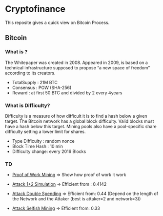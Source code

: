 # Cryptofinance
This reposite gives a quick view on Bitcoin Process.

## Bitcoin
### What is ?
The Whitepaper was created in 2008. Appeared in 2009, is based on 
a technical infrastructure supposed to propose “a new space of freedom” 
according to its creators.
- TotalSupply : 21M BTC
- Consensus : POW (SHA-256)
- Reward : at first 50 BTC and divided by 2 every 4years

### What is Difficulty?
Difficulty is a measure of how difficult it is to 
find a hash below a given target.
The Bitcoin network has a global block 
difficulty. Valid blocks must have a hash below 
this target. Mining pools also have a 
pool-specific share difficulty setting a lower 
limit for shares.
- Type Difficulty : random nonce
- Block Time Hash : 10 min
- Difficulty change: every 2016 Blocks

### TD
- [Proof of Work Mining](https://github.com/redek-zelton/Cryptofinance/tree/main/Proof%20of%20Work%20Mining) => Show how proof of work it work 

- [Attack 1+2 Simulation](https://github.com/redek-zelton/Cryptofinance/tree/main/Attack%201%2B2) => Efficient from : 0.4142

- [Attack Double Spending](https://github.com/redek-zelton/Cryptofinance/tree/main/Attack%20Double%20Spending) => Efficient from: 0.44 (Depend on the length of the Network and the Attaker (best is attaker=2 and network=3))

- [Attack Selfish Mining](https://github.com/redek-zelton/Cryptofinance/tree/main/Attack%20Selfish%20Mining) => Efficient from: 0.33
